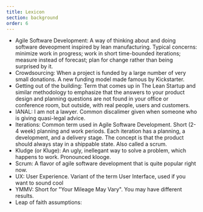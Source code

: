```yaml
---
title: Lexicon
section: background
order: 6
---
```

* Agile Software Development: A way of thinking about and doing software deveopment inspired by lean manufacturing. Typical concerns: minimize work in progress; work in short time-bounded iterations; measure instead of forecast; plan for change rather than being surprised by it.
* Crowdsourcing: When a project is funded by a large number of very small donations. A new funding model made famous by Kickstarter.
* Getting out of the building: Term that comes up in The Lean Startup and similar methodology to emphasize that the answers to your product design and planning questions are not found in your office or conference room, but outside, with real people, users and customers.
* IANAL: I am not a lawyer. Common discalimer given when someone who is giving quasi-legal advice.
* Iterations: Common term used in Agile Software Development. Short (2-4 week) planning and work periods. Each iteration has a planning, a development, and a delivery stage. The concept is that the product should always stay in a shippable state. Also called a scrum.
* Kludge (or Kluge): An ugly, inellegant way to solve a problem, which happens to work. Pronounced klooge.
* Scrum: A flavor of agile software development that is quite popular right now.
* UX: User Experience. Variant of the term User Interface, used if you want to sound cool
* YMMV: Short for "Your Mileage May Vary". You may have different results.
* Leap of faith assumptions:



